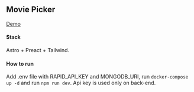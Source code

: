 ## Movie Picker

[Demo](https://movie-picker-shelchkovy.vercel.app/)

#### Stack

Astro + Preact + Tailwind.

#### How to run

Add .env file with RAPID_API_KEY and MONGODB_URI, run `docker-compose up -d` and run `npm run dev`. Api key is used only on back-end.

